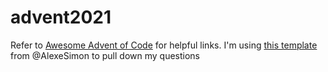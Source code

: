 # advent2021

Refer to [Awesome Advent of Code](https://github.com/Bogdanp/awesome-advent-of-code) for helpful links. I'm using [this template](https://github.com/AlexeSimon/adventofcode) from @AlexeSimon to pull down my questions 
